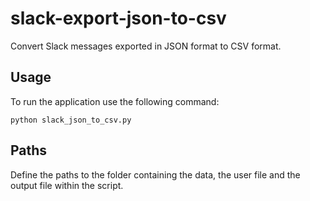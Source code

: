 # slack-export-json-to-csv

Convert Slack messages exported in JSON format to CSV format.

## Usage

To run the application use the following command:

```shell
python slack_json_to_csv.py

```

## Paths

Define the paths to the folder containing the data, the user file and the output file within the script.